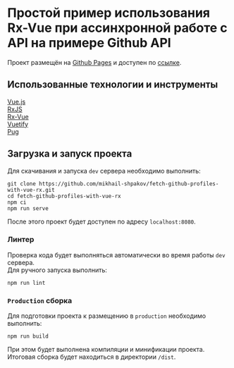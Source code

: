 # Простой пример использования Rx-Vue при ассинхронной работе с API на примере Github API

Проект размещён на [Github Pages](https://pages.github.com/)
и доступен по [ссылке](https://mikhail-shpakov.github.io/fetch-github-profiles-with-vue-rx/).

## Использованные технологии и инструменты

[Vue.js](https://vuejs.org/)  
[RxJS](https://rxjs.dev/)  
[Rx-Vue](https://github.com/vuejs/vue-rx)  
[Vuetify](https://vuetifyjs.com/)  
[Pug](https://pugjs.org/)  

## Загрузка и запуск проекта

Для скачивания и запуска `dev` сервера необходимо выполнить:

```
git clone https://github.com/mikhail-shpakov/fetch-github-profiles-with-vue-rx.git
cd fetch-github-profiles-with-vue-rx
npm ci
npm run serve
```

После этого проект будет доступен по адресу `localhost:8080`.

### Линтер

Проверка кода будет выполняться автоматически во время работы `dev` сервера.  
Для ручного запуска выполнить:

```
npm run lint
```

### `Production` сборка

Для подготовки проекта к размещению в `production` необходимо выполнить:

```
npm run build
```

При этом будет выполнена компиляции и минификации проекта.  
Итоговая сборка будет находиться в директории `/dist`.
